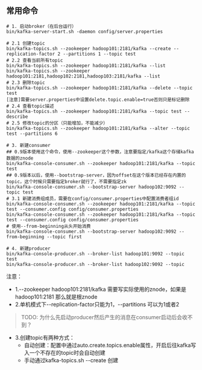 ## 常用命令

```
# 1. 启动broker（在后台运行）
bin/kafka-server-start.sh -daemon config/server.properties 

# 2.1 创建topic
bin/kafka-topics.sh --zookeeper hadoop101:2181/kafka --create --replication-factor 2 --partitions 1 --topic test 
# 2.2 查看当前所有topic
bin/kafka-topics.sh --zookeeper hadoop101:2181/kafka --list 
bin/kafka-topics.sh --zookeeper hadoop101:2181,hadoop102:2181,hadoop103:2181/kafka --list 
# 2.3 删除topic
bin/kafka-topics.sh --zookeeper hadoop101:2181/kafka --delete --topic test
[注意]需要server.properties中设置delete.topic.enable=true否则只是标记删除
# 2.4 查看topic描述
bin/kafka-topics.sh --zookeeper hadoop101:2181/kafka --topic test --describe 
# 2.5 修改topic的分区（只能增加，不能减少）
bin/kafka-topics.sh --zookeeper hadoop101:2181/kafka --alter --topic test --partitions 6

# 3. 新建consumer
## 0.9版本使用这个命令，使用--zookeeper这个参数，注意要指定/kafka这个存储kafka数据的znode
bin/kafka-console-consumer.sh --zookeeper hadoop101:2181/kafka --topic test
## 0.9版本以后，使用--bootstrap-server，因为offset在这个版本已经存在内置的topic，这个时候只需要指定broker就行了，不需要指定zk
bin/kafka-console-consumer.sh --bootstrap-server hadoop102:9092 --topic test
# 3.1 新建消费组成员，需要在config/consumer.properties中配置消费者组id
bin/kafka-console-consumer.sh --zookeeper hadoop101:2181/kafka --topic test --consumer.config config/consumer.properties
bin/kafka-console-consumer.sh --zookeeper hadoop101:2181/kafka --topic test --consumer.config config/consumer.properties
# 使用--from-beginning从头开始消费
bin/kafka-console-consumer.sh --bootstrap-server hadoop102:9092 --from-beginning --topic first

# 4. 新建producer 
bin/kafka-console-producer.sh --broker-list hadoop101:9092 --topic test
bin/kafka-console-producer.sh --broker-list hadoop102:9092 --topic
```

注意：
- 1.--zookeeper hadoop101:2181/kafka 需要写实际使用的znode，如果是 hadoop101:2181 那么就是根znode
- 2.单机模式下--replication-factor只能为1，--partitions 可以为1或者2
> TODO: 为什么先启动producer然后产生的消息在consumer启动后会收不到？
- 3.创建topic有两种方式：
    - 自动创建：配置中通过auto.create.topics.enable属性，开启后往kafka写入一个不存在的topic时会自动创建
    - 手动通过kafka-topics.sh --create 创建
    